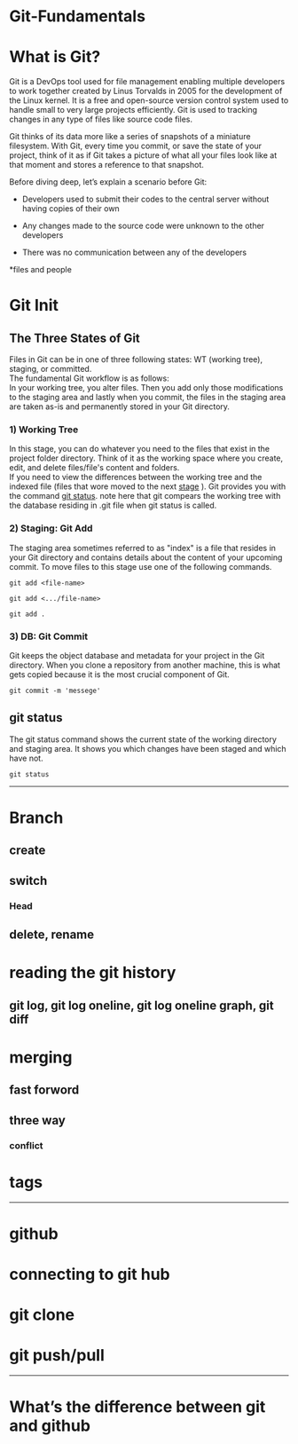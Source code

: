 # Git-Fundamentals

# What is Git?
Git is a DevOps tool used for file management enabling multiple developers to work together created by Linus Torvalds in 2005 for the development of the Linux kernel. It is a free and open-source version control system used to handle small to very large projects efficiently. Git is used to tracking changes in any type of files like source code files.

Git thinks of its data more like a series of snapshots of a miniature filesystem. With Git, every time you commit, or save the state of your project, think of it as if Git takes a picture of what all your files look like at that moment and stores a reference to that snapshot.

Before diving deep, let’s explain a scenario before Git:
- Developers used to submit their codes to the central server without having copies of their own

- Any changes made to the source code were unknown to the other developers

- There was no communication between any of the developers

*files and people



# Git Init

## The Three States of Git
Files in Git can be in one of three following states: WT (working tree), staging, or committed.</br>The fundamental Git workflow is as follows:</br> In your working tree, you alter files. Then you add only those modifications to the staging area and lastly when you commit, the files in the staging area are taken as-is and permanently stored in your Git directory.

### 1) Working Tree

In this stage, you can do whatever you need to the files that exist in the project folder directory. Think of it as the working space where you create, edit, and delete files/file's content and folders.</br>If you need to view the differences between the working tree and the indexed file (files that wore moved to the next [stage](https://github.com/jawaher-alqotym/git-fundamentals/blob/section-A/README.md#2-staging-git-add) ). Git provides you with the command [git status](https://github.com/jawaher-alqotym/git-fundamentals/blob/section-A/README.md#git-status). note here that git compears the working tree with the database residing in .git file when git status is called.

### 2) Staging: Git Add

The staging area sometimes referred to as "index" is a file that resides in your Git directory and contains details about the content of your upcoming commit. To move files to this stage use one of the following commands.

```
git add <file-name>
```
```
git add <.../file-name>
```
```
git add .
```

### 3) DB: Git Commit

Git keeps the object database and metadata for your project in the Git directory. When you clone a repository from another machine, this is what gets copied because it is the most crucial component of Git.
```
git commit -m 'messege'
```
## git status

The git status command shows the current state of the working directory and staging area. It shows you which changes have been staged and which have not.
```
git status
```

------------------------------------

# Branch

## create

## switch
### Head 

## delete, rename 

# reading the git history
## git log, git log oneline, git log oneline graph, git diff

# merging
## fast forword
## three way
### conflict

# tags

--------------------------------------
# github

# connecting to git hub

# git clone

# git push/pull


-------------------------------------
# What’s the difference between git and github








